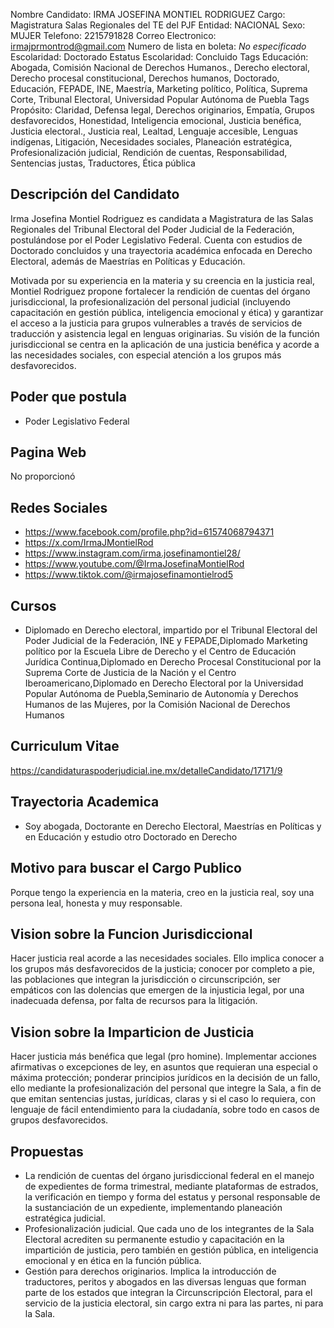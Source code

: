 Nombre Candidato: IRMA JOSEFINA MONTIEL RODRIGUEZ
Cargo: Magistratura Salas Regionales del TE del PJF
Entidad: NACIONAL
Sexo: MUJER
Telefono: 2215791828
Correo Electronico: irmajprmontrod@gmail.com
Numero de lista en boleta: *No especificado*
Escolaridad: Doctorado
Estatus Escolaridad: Concluido
Tags Educación: Abogada, Comisión Nacional de Derechos Humanos., Derecho electoral, Derecho procesal constitucional, Derechos humanos, Doctorado, Educación, FEPADE, INE, Maestría, Marketing político, Política, Suprema Corte, Tribunal Electoral, Universidad Popular Autónoma de Puebla
Tags Propósito: Claridad, Defensa legal, Derechos originarios, Empatía, Grupos desfavorecidos, Honestidad, Inteligencia emocional, Justicia benéfica, Justicia electoral., Justicia real, Lealtad, Lenguaje accesible, Lenguas indígenas, Litigación, Necesidades sociales, Planeación estratégica, Profesionalización judicial, Rendición de cuentas, Responsabilidad, Sentencias justas, Traductores, Ética pública


## Descripción del Candidato 

Irma Josefina Montiel Rodriguez es candidata a Magistratura de las Salas Regionales del Tribunal Electoral del Poder Judicial de la Federación, postulándose por el Poder Legislativo Federal. Cuenta con estudios de Doctorado concluidos y una trayectoria académica enfocada en Derecho Electoral, además de Maestrías en Políticas y Educación. 

Motivada por su experiencia en la materia y su creencia en la justicia real, Montiel Rodriguez propone fortalecer la rendición de cuentas del órgano jurisdiccional, la profesionalización del personal judicial (incluyendo capacitación en gestión pública, inteligencia emocional y ética) y garantizar el acceso a la justicia para grupos vulnerables a través de servicios de traducción y asistencia legal en lenguas originarias. Su visión de la función jurisdiccional se centra en la aplicación de una justicia benéfica y acorde a las necesidades sociales, con especial atención a los grupos más desfavorecidos.


## Poder que postula

- Poder Legislativo Federal


## Pagina Web

No proporcionó


## Redes Sociales

- https://www.facebook.com/profile.php?id=61574068794371
- https://x.com/IrmaJMontielRod
- https://www.instagram.com/irma.josefinamontiel28/
- https://www.youtube.com/@IrmaJosefinaMontielRod
- https://www.tiktok.com/@irmajosefinamontielrod5


## Cursos

- Diplomado en Derecho electoral, impartido por el Tribunal Electoral del Poder Judicial de la Federación, INE y FEPADE,Diplomado Marketing político por la Escuela Libre de Derecho y el Centro de Educación Jurídica Continua,Diplomado en Derecho Procesal Constitucional por la Suprema Corte de Justicia de la Nación y el Centro Iberoamericano,Diplomado en Derecho Electoral por la Universidad Popular Autónoma de Puebla,Seminario de Autonomía y Derechos Humanos de las Mujeres, por la Comisión Nacional de Derechos Humanos


## Curriculum Vitae

https://candidaturaspoderjudicial.ine.mx/detalleCandidato/17171/9


## Trayectoria Academica

- Soy abogada, Doctorante en Derecho Electoral, Maestrías en Políticas y en Educación y estudio otro Doctorado en Derecho


## Motivo para buscar el Cargo Publico

Porque tengo la experiencia en la materia, creo en la justicia real, soy una persona leal, honesta y muy responsable.


## Vision sobre la Funcion Jurisdiccional

Hacer justicia real acorde a las necesidades sociales. Ello implica conocer a los grupos más desfavorecidos de la justicia; conocer por completo a pie, las poblaciones que integran la jurisdicción o circunscripción, ser empáticos con las dolencias que emergen de la injusticia legal, por una inadecuada defensa, por falta de recursos para la litigación.


## Vision sobre la Imparticion de Justicia

Hacer justicia más benéfica que legal (pro homine). Implementar acciones afirmativas o excepciones de ley, en asuntos que requieran una especial o máxima protección; ponderar principios jurídicos en la decisión de un fallo, ello mediante la profesionalización del personal que integre la Sala, a fin de que emitan sentencias justas, jurídicas, claras y si el caso lo requiera, con lenguaje de fácil entendimiento para la ciudadanía, sobre todo en casos de grupos desfavorecidos.


## Propuestas

- La rendición de cuentas del órgano jurisdiccional federal en el manejo de expedientes de forma trimestral, mediante plataformas de estrados, la verificación en tiempo y forma del estatus y personal responsable de la sustanciación de un expediente, implementando planeación estratégica judicial.
- Profesionalización judicial. Que cada uno de los integrantes de la Sala Electoral acrediten su permanente estudio y capacitación en la impartición de justicia, pero también en gestión pública, en inteligencia emocional y en ética en la función pública.
- Gestión para derechos originarios. Implica la introducción de traductores, peritos y abogados en las diversas lenguas que forman parte de los estados que integran la Circunscripción Electoral, para el servicio de la justicia electoral, sin cargo extra ni para las partes, ni para la Sala.

